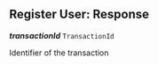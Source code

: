 

## Register User: Response





  
<article>

***transactionId*** `TransactionId` 

Identifier of the transaction

</article>

